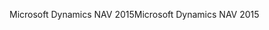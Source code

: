 <span data-ttu-id="6854c-101">Microsoft Dynamics NAV 2015</span><span class="sxs-lookup"><span data-stu-id="6854c-101">Microsoft Dynamics NAV 2015</span></span>